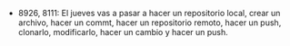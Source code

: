* 8926, 8111: El jueves vas a pasar a hacer un repositorio local, crear un archivo, hacer un commt, hacer un repositorio remoto, hacer un push, clonarlo, modificarlo, hacer un cambio y hacer un push.